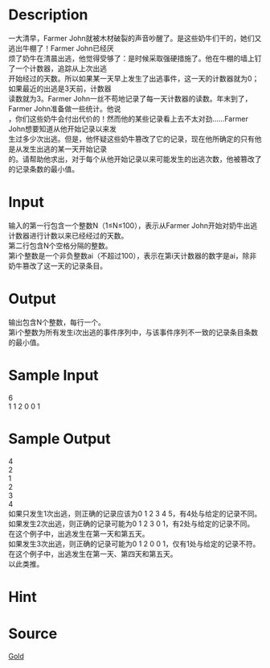 
# Description

<div class="content"><div>一大清早，Farmer John就被木材破裂的声音吵醒了。是这些奶牛们干的，她们又逃出牛棚了！Farmer John已经厌</div>
<div>烦了奶牛在清晨出逃，他觉得受够了：是时候采取强硬措施了。他在牛棚的墙上钉了一个计数器，追踪从上次出逃</div>
<div>开始经过的天数。所以如果某一天早上发生了出逃事件，这一天的计数器就为0；如果最近的出逃是3天前，计数器</div>
<div>读数就为3。Farmer John一丝不苟地记录了每一天计数器的读数。年末到了，Farmer John准备做一些统计。他说</div>
<div>，你们这些奶牛会付出代价的！然而他的某些记录看上去不太对劲……Farmer John想要知道从他开始记录以来发</div>
<div>生过多少次出逃。但是，他怀疑这些奶牛篡改了它的记录，现在他所确定的只有他是从发生出逃的某一天开始记录</div>
<div>的。请帮助他求出，对于每个从他开始记录以来可能发生的出逃次数，他被篡改了的记录条数的最小值。</div>
<div></div></div>

# Input

<div class="content"><div>输入的第一行包含一个整数N（1≤N≤100），表示从Farmer John开始对奶牛出逃计数器进行计数以来已经经过的天数。</div>
<div>第二行包含N个空格分隔的整数。</div>
<div>第i个整数是一个非负整数ai（不超过100），表示在第i天计数器的数字是ai，除非奶牛篡改了这一天的记录条目。</div>
<div></div></div>

# Output

<div class="content"><div>输出包含N个整数，每行一个。</div>
<div>第i个整数为所有发生i次出逃的事件序列中，与该事件序列不一致的记录条目条数的最小值。</div>
<div></div></div>

# Sample Input

<div class="content"><span class="sampledata">6<br/>
1 1 2 0 0 1</span></div>

# Sample Output

<div class="content"><span class="sampledata">4<br/>
2<br/>
1<br/>
2<br/>
3<br/>
4<br/>
如果只发生1次出逃，则正确的记录应该为0 1 2 3 4 5，有4处与给定的记录不同。<br/>
如果发生2次出逃，则正确的记录可能为0 1 2 3 0 1，有2处与给定的记录不同。<br/>
在这个例子中，出逃发生在第一天和第五天。<br/>
如果发生3次出逃，则正确的记录可能为0 1 2 0 0 1，仅有1处与给定的记录不符。<br/>
在这个例子中，出逃发生在第一天、第四天和第五天。<br/>
以此类推。 </span></div>

# Hint

<div class="content"><p></p></div>

# Source

<div class="content"><p><a href="problemset.php?search=Gold">Gold</a></p></div>

